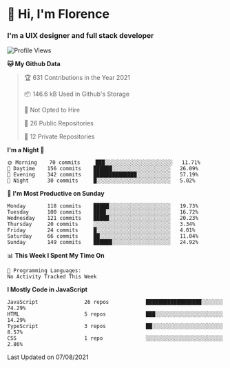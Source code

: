 <h1>👋 Hi, I'm Florence</h1>
<h3>I'm a UIX designer and full stack developer</h3>


<!--START_SECTION:waka-->
![Profile Views](http://img.shields.io/badge/Profile%20Views-0-blue)

**🐱 My Github Data** 

> 🏆 631 Contributions in the Year 2021
 > 
> 📦 146.6 kB Used in Github's Storage 
 > 
> 🚫 Not Opted to Hire
 > 
> 📜 26 Public Repositories 
 > 
> 🔑 12 Private Repositories  
 > 
**I'm a Night 🦉** 

```text
🌞 Morning    70 commits     ███░░░░░░░░░░░░░░░░░░░░░░   11.71% 
🌆 Daytime    156 commits    ██████░░░░░░░░░░░░░░░░░░░   26.09% 
🌃 Evening    342 commits    ██████████████░░░░░░░░░░░   57.19% 
🌙 Night      30 commits     █░░░░░░░░░░░░░░░░░░░░░░░░   5.02%

```
📅 **I'm Most Productive on Sunday** 

```text
Monday       118 commits    █████░░░░░░░░░░░░░░░░░░░░   19.73% 
Tuesday      100 commits    ████░░░░░░░░░░░░░░░░░░░░░   16.72% 
Wednesday    121 commits    █████░░░░░░░░░░░░░░░░░░░░   20.23% 
Thursday     20 commits     ░░░░░░░░░░░░░░░░░░░░░░░░░   3.34% 
Friday       24 commits     █░░░░░░░░░░░░░░░░░░░░░░░░   4.01% 
Saturday     66 commits     ██░░░░░░░░░░░░░░░░░░░░░░░   11.04% 
Sunday       149 commits    ██████░░░░░░░░░░░░░░░░░░░   24.92%

```


📊 **This Week I Spent My Time On** 

```text
💬 Programming Languages: 
No Activity Tracked This Week

```

**I Mostly Code in JavaScript** 

```text
JavaScript               26 repos            ██████████████████░░░░░░░   74.29% 
HTML                     5 repos             ███░░░░░░░░░░░░░░░░░░░░░░   14.29% 
TypeScript               3 repos             ██░░░░░░░░░░░░░░░░░░░░░░░   8.57% 
CSS                      1 repo              ░░░░░░░░░░░░░░░░░░░░░░░░░   2.86%

```



 Last Updated on 07/08/2021
<!--END_SECTION:waka-->
